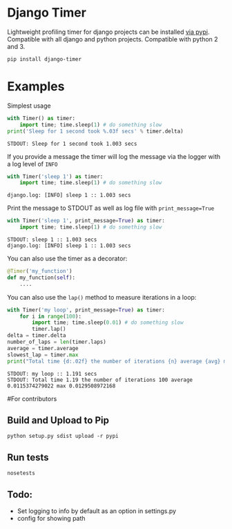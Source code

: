 # Django Timer
Lightweight profiling timer for django projects can be installed [via pypi](https://pypi.python.org/pypi?name=django-timer&version=0.1&:action=display). Compatible with all django and python projects. Compatible with python 2 and 3.

    pip install django-timer

# Examples

Simplest usage
```python
with Timer() as timer:
    import time; time.sleep(1) # do something slow
print('Sleep for 1 second took %.03f secs' % timer.delta)
```
```
STDOUT: Sleep for 1 second took 1.003 secs
```

If you provide a message the timer will log the message via the logger with a log level of `INFO`

```python
with Timer('sleep 1') as timer:
    import time; time.sleep(1) # do something slow
```
```
django.log: [INFO] sleep 1 :: 1.003 secs
```

Print the message to STDOUT as well as log file with `print_message=True`
```python
with Timer('sleep 1', print_message=True) as timer:
    import time; time.sleep(1) # do something slow
```
```
STDOUT: sleep 1 :: 1.003 secs
django.log: [INFO] sleep 1 :: 1.003 secs
```

You can also use the timer as a decorator:
```python
@Timer('my_function')
def my_function(self):
    ....
```

You can also use the `lap()` method to measure iterations in a loop:
```python
with Timer('my loop', print_message=True) as timer:
    for i in range(100):
        import time; time.sleep(0.01) # do something slow
        timer.lap()
delta = timer.delta
number_of_laps = len(timer.laps)
average = timer.average
slowest_lap = timer.max
print("Total time {d:.02f} the number of iterations {n} average {avg} max {max}".format(d=delta, n=number_of_laps, avg=average, max=slowest_lap))
```

```
STDOUT: my loop :: 1.191 secs
STDOUT: Total time 1.19 the number of iterations 100 average 0.0115374279022 max 0.0129508972168
```

#For contributors
## Build and Upload to Pip

    python setup.py sdist upload -r pypi

## Run tests

    nosetests

## Todo:
- Set logging to info by default as an option in settings.py
- config for showing path
